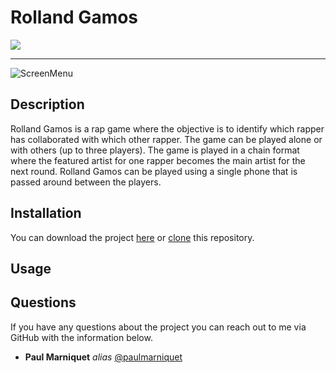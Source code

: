   # Rolland Gamos

  <a href="https://img.shields.io/badge/MADE%20WITH-FLUTTER-ff69b4" alt="FLUTTER">
        <img src="https://img.shields.io/badge/MADE%20WITH-FLUTTER-ff69b4" /></a>


*******

![ScreenMenu](https://samiaissi.com/wp-content/uploads/2019/10/logo-rap-jeu-def-scaled-uai-2064x1548.png)

  ## Description
  
Rolland Gamos is a rap game where the objective is to identify which rapper has collaborated with which other rapper. The game can be played alone or with others (up to three players). 
The game is played in a chain format where the featured artist for one rapper becomes the main artist for the next round. 
Rolland Gamos can be played using a single phone that is passed around between the players.
  
  ## Installation
  
  You can download the project [here](https://github.com/paulmarniquet/Rolland-Gamos/archive/refs/heads/master.zip) or [clone](https://docs.github.com/en/repositories/creating-and-managing-repositories/cloning-a-repository) this repository.
  

  ## Usage



  ## Questions

  If you have any questions about the project you can reach out to me via GitHub with the information below. 

  * **Paul Marniquet** _alias_ [@paulmarniquet](https://github.com/paulmarniquet)

  
